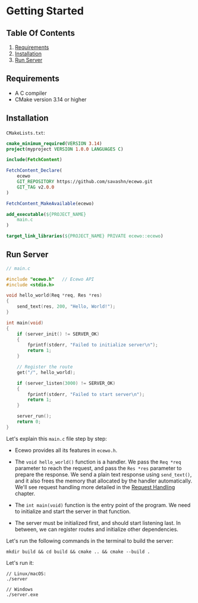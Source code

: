# Getting Started

## Table Of Contents

1. [Requirements](#requirements)
2. [Installation](#installation)
3. [Run Server](#run-server)

## Requirements

- A C compiler
- CMake version 3.14 or higher

## Installation

`CMakeLists.txt`:
```cmake
cmake_minimum_required(VERSION 3.14)
project(myproject VERSION 1.0.0 LANGUAGES C)

include(FetchContent)

FetchContent_Declare(
    ecewo
    GIT_REPOSITORY https://github.com/savashn/ecewo.git
    GIT_TAG v2.0.0
)

FetchContent_MakeAvailable(ecewo)

add_executable(${PROJECT_NAME} 
    main.c
)

target_link_libraries(${PROJECT_NAME} PRIVATE ecewo::ecewo)
```

## Run Server

```c
// main.c

#include "ecewo.h"   // Ecewo API
#include <stdio.h>

void hello_world(Req *req, Res *res)
{
    send_text(res, 200, "Hello, World!");
}

int main(void)
{
    if (server_init() != SERVER_OK)
    {
        fprintf(stderr, "Failed to initialize server\n");
        return 1;
    }

    // Register the route
    get("/", hello_world);

    if (server_listen(3000) != SERVER_OK)
    {
        fprintf(stderr, "Failed to start server\n");
        return 1;
    }

    server_run();
    return 0;
}
```

Let's explain this `main.c` file step by step:

- Ecewo provides all its features in `ecewo.h`.

- The `void hello_world()` function is a handler. We pass the `Req *req` parameter to reach the request, and pass the `Res *res` parameter to prepare the response. We send a plain text response using `send_text()`, and it also frees the memory that allocated by the handler automatically. We'll see request handling more detailed in the [Request Handling](docs/request_handling.md) chapter.

- The `int main(void)` function is the entry point of the program. We need to initialize and start the server in that function.

- The server must be initialized first, and should start listening last. In between, we can register routes and initialize other dependencies.

Let's run the following commands in the terminal to build the server:

```shell
mkdir build && cd build && cmake .. && cmake --build .
```

Let's run it:
```shell
// Linux/macOS:
./server

// Windows
./server.exe
```
